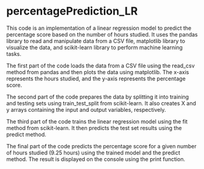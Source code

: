 # percentagePrediction_LR

This code is an implementation of a linear regression model to predict the percentage score based on the number of hours studied. It uses the pandas library to read and manipulate data from a CSV file, matplotlib library to visualize the data, and scikit-learn library to perform machine learning tasks.

The first part of the code loads the data from a CSV file using the read_csv method from pandas and then plots the data using matplotlib. The x-axis represents the hours studied, and the y-axis represents the percentage score.

The second part of the code prepares the data by splitting it into training and testing sets using train_test_split from scikit-learn. It also creates X and y arrays containing the input and output variables, respectively.

The third part of the code trains the linear regression model using the fit method from scikit-learn. It then predicts the test set results using the predict method.

The final part of the code predicts the percentage score for a given number of hours studied (9.25 hours) using the trained model and the predict method. The result is displayed on the console using the print function.
